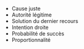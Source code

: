 - Cause juste
- Autorité légitime
- Solution du dernier recours
- Intention droite
- Probabilité de succès
- Proportionnalité
